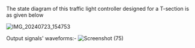   The state diagram of this traffic light controller designed for a T-section is as given below
  
  ![IMG_20240723_154753](https://github.com/user-attachments/assets/0b051137-4ca2-4753-bde8-cad7b3b48edd)

Output signals' waveforms:-
  ![Screenshot (75)](https://github.com/psychingshadow/Traffic-Light-Controller/assets/121498733/0870527e-ba2a-4fe4-bd4a-77cd092dc87e)

